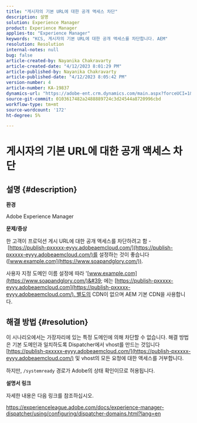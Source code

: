 ```yaml
---
title: "게시자의 기본 URL에 대한 공개 액세스 차단"
description: 설명
solution: Experience Manager
product: Experience Manager
applies-to: "Experience Manager"
keywords: "KCS, 게시자의 기본 URL에 대한 공개 액세스를 차단합니다. AEM"
resolution: Resolution
internal-notes: null
bug: false
article-created-by: Nayanika Chakravarty
article-created-date: "4/12/2023 8:01:29 PM"
article-published-by: Nayanika Chakravarty
article-published-date: "4/12/2023 8:05:42 PM"
version-number: 4
article-number: KA-19837
dynamics-url: "https://adobe-ent.crm.dynamics.com/main.aspx?forceUCI=1&pagetype=entityrecord&etn=knowledgearticle&id=b4dd55ce-6cd9-ed11-a7c7-6045bd006b4b"
source-git-commit: 0103617482a2488889724c3d24544a8720996cbd
workflow-type: tm+mt
source-wordcount: '172'
ht-degree: 5%

---
```


# 게시자의 기본 URL에 대한 공개 액세스 차단

## 설명 {#description}


<b>환경</b>

Adobe Experience Manager

<b>문제/증상</b>

한 고객이 프로덕션 게시 URL에 대한 공개 액세스를 차단하려고 함 - [https://publish-pxxxxx-eyyy.adobeaemcloud.com/](https://publish-pxxxxx-eyyy.adobeaemcloud.com/)를 설정하는 것이 좋습니다([www.example.com](https://www.soapandglory.com/)).

사용자 지정 도메인 이름 설정에 따라 &#39;[www.example.com](https://www.soapandglory.com/)&#39; 에는 [https://publish-pxxxxx-eyyy.adobeaemcloud.com](https://publish-pxxxxx-eyyy.adobeaemcloud.com/). 별도의 CDN이 없으며 AEM 기본 CDN을 사용합니다.


## 해결 방법 {#resolution}


이 시나리오에서는 가장자리에 있는 특정 도메인에 의해 차단할 수 없습니다. 해결 방법은 기본 도메인과 일치하도록 Dispatcher에서 vhost를 만드는 것입니다 [https://publish-pxxxxx-eyyy.adobeaemcloud.com/](https://publish-pxxxxx-eyyy.adobeaemcloud.com/) 및 vhost의 모든 요청에 대한 액세스를 거부합니다.

하지만, `/systemready` 경로가 Adobe의 상태 확인이므로 허용됩니다.

<b>설명서 링크</b>

자세한 내용은 다음 링크를 참조하십시오.

https://experienceleague.adobe.com/docs/experience-manager-dispatcher/using/configuring/dispatcher-domains.html?lang=en
